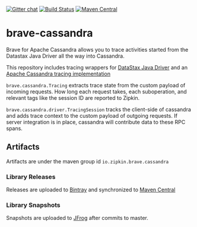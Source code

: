 [![Gitter chat](http://img.shields.io/badge/gitter-join%20chat%20%E2%86%92-brightgreen.svg)](https://gitter.im/openzipkin/zipkin)
[![Build Status](https://circleci.com/gh/openzipkin/brave-cassandra.svg?style=svg)](https://circleci.com/gh/openzipkin/brave-cassandra)
[![Maven Central](https://img.shields.io/maven-central/v/io.zipkin.brave.cassandra/brave-instrumentation-cassandra.svg)](https://search.maven.org/search?q=g:io.brave.cassandra%20AND%20a:brave-instrumentation-cassandra)

# brave-cassandra
Brave for Apache Cassandra allows you to trace activities started from the Datastax Java Driver all the way into Cassandra.

This repository includes tracing wrappers for [DataStax Java Driver](https://github.com/datastax/java-driver) and an [Apache Cassandra tracing implementation](https://github.com/apache/cassandra/blob/trunk/src/java/org/apache/cassandra/tracing/Tracing.java)

`brave.cassandra.Tracing` extracts trace state from the custom payload
of incoming requests. How long each request takes, each suboperation,
and relevant tags like the session ID are reported to Zipkin.
    
`brave.cassandra.driver.TracingSession` tracks the client-side of cassandra and
adds trace context to the custom payload of outgoing requests. If
server integration is in place, cassandra will contribute data to these
RPC spans.

## Artifacts
Artifacts are under the maven group id `io.zipkin.brave.cassandra`
### Library Releases
Releases are uploaded to [Bintray](https://bintray.com/openzipkin/maven/brave-cassandra) and synchronized to [Maven Central](http://search.maven.org/#search%7Cga%7C1%7Cg%3A%22io.zipkin.brave.cassandra%22)
### Library Snapshots
Snapshots are uploaded to [JFrog](http://oss.jfrog.org/artifactory/oss-snapshot-local) after commits to master.
